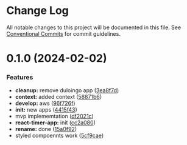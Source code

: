 # Change Log

All notable changes to this project will be documented in this file.
See [Conventional Commits](https://conventionalcommits.org) for commit guidelines.

# 0.1.0 (2024-02-02)

### Features

-   **cleanup:** remove duloingo app ([3ea8f7d](https://github.com/paulAlexSerban/wbk--reactjs-playground--typescript/commit/3ea8f7d47da9759c9ea8f62599a8aa4250b38c3c))
-   **context:** added context ([58871b6](https://github.com/paulAlexSerban/wbk--reactjs-playground--typescript/commit/58871b6f78cce5ac30c104586fe7c8d5e30165e3))
-   **develop:** aws ([96f726f](https://github.com/paulAlexSerban/wbk--reactjs-playground--typescript/commit/96f726f064733ad5ee05405640fc2b69ff8c6f8f))
-   **init:** new apps ([4415f43](https://github.com/paulAlexSerban/wbk--reactjs-playground--typescript/commit/4415f438f0e5bcb85114c2881630a29c188382db))
-   mvp implememtation ([df2021c](https://github.com/paulAlexSerban/wbk--reactjs-playground--typescript/commit/df2021c05d609e9dc282821da69caf3965fb8ffe))
-   **react-timer-app:** init ([cc2a080](https://github.com/paulAlexSerban/wbk--reactjs-playground--typescript/commit/cc2a080906d9cd64610d3a2e850016e589c48fa2))
-   **rename:** done ([15a0f92](https://github.com/paulAlexSerban/wbk--reactjs-playground--typescript/commit/15a0f92f47690da6021269d43d7489cb72cdc514))
-   styled compoennts work ([5cf9cae](https://github.com/paulAlexSerban/wbk--reactjs-playground--typescript/commit/5cf9cae09ec5f9b36f10b44435678947f4bb2f7e))
